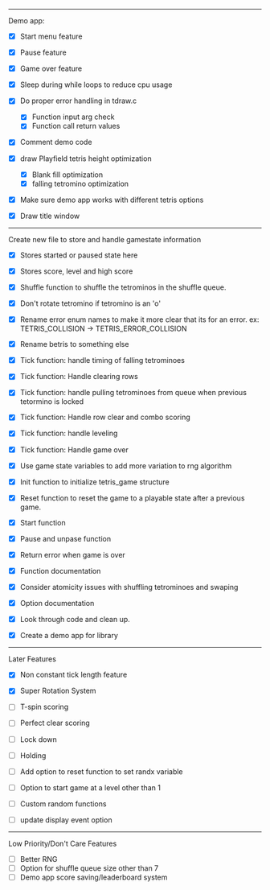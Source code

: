 _______________________________________________________
Demo app:
 - [x] Start menu feature
 - [x] Pause feature
 - [x] Game over feature
 - [x] Sleep during while loops to reduce cpu usage
 - [x] Do proper error handling in tdraw.c
   - [x] Function input arg check
   - [x] Function call return values
 - [x] Comment demo code
 - [x] draw Playfield tetris height optimization
   - [x] Blank fill optimization
   - [x] falling tetromino optimization
 - [x] Make sure demo app works with different tetris options
 - [x] Draw title window



_______________________________________________________
Create new file to store and handle gamestate information
 - [x] Stores started or paused state here
 - [x] Stores score, level and high score
 - [x] Shuffle function to shuffle the tetrominos in the shuffle queue. 
 - [x] Don't rotate tetromino if tetromino is an 'o'
 - [x] Rename error enum names to make it more clear that its for an error. ex: TETRIS_COLLISION -> TETRIS_ERROR_COLLISION
 - [x] Rename betris to something else
 - [x] Tick function: handle timing of falling tetrominoes
 - [x] Tick function: Handle clearing rows
 - [x] Tick function: handle pulling tetrominoes from queue when previous tetormino is locked
 - [x] Tick function: Handle row clear and combo scoring 
 - [x] Tick function: handle leveling
 - [x] Tick function: Handle game over
 - [x] Use game state variables to add more variation to rng algorithm
 - [x] Init function to initialize tetris_game structure
 - [x] Reset function to reset the game to a playable state after a previous game. 
 - [x] Start function
 - [x] Pause and unpase function
 - [x] Return error when game is over
 - [x] Function documentation 
 - [x] Consider atomicity issues with shuffling tetrominoes and swaping 
 - [x] Option documentation
 - [x] Look through code and clean up. 
 - [x] Create a demo app for library


___________________________________________________
Later Features
 - [x] Non constant tick length feature
 - [x] Super Rotation System 
 - [ ] T-spin scoring
 - [ ] Perfect clear scoring
 - [ ] Lock down
 - [ ] Holding
 - [ ] Add option to reset function to set randx variable
 - [ ] Option to start game at a level other than 1
 - [ ] Custom random functions
 - [ ] update display event option 


 ___________________________________________________
 Low Priority/Don't Care Features
 - [ ] Better RNG
 - [ ] Option for shuffle queue size other than 7
 - [ ] Demo app score saving/leaderboard system
